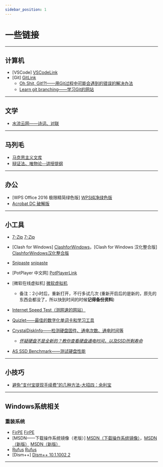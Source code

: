 ```yaml
---
sidebar_position: 1
---
```


# 一些链接

---

## 计算机

- [VSCode] [VSCodeLink]
- [Git] [GitLink]
    - [Oh Shit, Git!?!——用Git过程中可能会遇到的错误的解决办法][Oh Shit, Git!?!]
    - [Learn git branching——学习Git的网站][Learn git branching]



---

## 文学

- [水流云网——诗词、对联][水流云网]


---

## 马列毛

- [马克思主义文库][马克思主义文库]
- [辩证法、唯物论--讲授提纲][辩证法、唯物论--讲授提纲]

---

## 办公

- [WPS Office 2016 极限精简绿色版] [WPS纯净绿色版]
- [Acrobat DC 破解版][永久免费试用Acrobat DC]


---


## 小工具

- [7-Zip] [7-Zip]
- [Clash for Windows] [ClashforWindows]，[Clash for Windows 汉化整合版] [ClashforWindows汉化整合版]
- [Snipaste] [snipaste]
- [PotPlayer 中文网] [PotPlayerLink]
- [微软在线虚拟机] [微软虚拟机]
    - 备注：2小时后，重新打开，不行多试几次 (重新开启后的是新的，原先的东西会都没了，所以快到时间的时候**记得备份资料**)
- [Internet Speed Test（测网速的网站）][Internet Speed Test（测网速的网站）]
- [Quizlet——最佳的数字化单词卡和学习工具][Quizlet]
   
 - [CrystalDiskInfo——检测硬盘固件、通电次数、通电时间等][CrystalDiskInfo]   
    - *[怀疑硬盘不是全新的？教你查看硬盘通电时间，以及SSD所剩寿命][怀疑硬盘不是全新的？教你查看硬盘通电时间，以及SSD所剩寿命]*

 - [AS SSD Benchmark——测试硬盘性能][AS SSD Benchmark]


---

## 小技巧

- [避免“支付宝提现手续费”的几种方法-大招四：余利宝][避免“支付宝提现手续费”的几种方法-大招四：余利宝]



---



## Windows系统相关

### 重装系统

- [FirPE] [FirPE]
- [MSDN——下载操作系统镜像（老版）] [MSDN（下载操作系统镜像）]，[MSDN（新版）] [MSDN（新版）]
- [Rufus] [Rufus]
- [Dism++] [Dism++ 10.1.1002.2]

---









<!-------------计算机-------------->
[VSCodeLink]: https://code.visualstudio.com/

[GitLink]: https://git-scm.com/
[Oh Shit, Git!?!]: https://ohshitgit.com/zh
[Learn git branching]: https://learngitbranching.js.org/?locale=zh_CN%252520git



<!-------------文学-------------->
[水流云网]: http://www.wcai.net/index.htm


<!----------马克思主义文库-------->
[马克思主义文库]: https://www.marxists.org/chinese/index.html
[辩证法、唯物论--讲授提纲]: https://www.marxists.org/chinese/maozedong/1937/index.htm


<!-------------办公-------------->
[WPS纯净绿色版]: http://www.aichunjing.com/soft/1241.html
[永久免费试用Acrobat DC]: https://www.bilibili.com/video/BV1QC4y1b71V/?vd_source=4f65863adf19c12522e7026402e62e53




<!-------------小工具-------------->
[7-Zip]: https://7-zip.org/
[ClashforWindows]: https://github.com/Fndroid/clash_for_windows_pkg/releases
[ClashforWindows汉化整合版]: https://clashcn.com/clash-for-windows

[snipaste]: https://zh.snipaste.com/

[PotPlayerLink]: http://www.potplayercn.com/download

[微软虚拟机]: https://learn.microsoft.com/zh-cn/training/modules/implement-common-integration-features-finance-ops/10-exercise-1?source=learn

[Internet Speed Test（测网速的网站）]: https://fast.com/
[Quizlet]: https://quizlet.com/zh-cn

[CrystalDiskInfo]: https://sourceforge.net/projects/crystaldiskinfo/
[AS SSD Benchmark]: https://www.alex-is.de/PHP/fusion/infusions/downloads/downloads.php
[怀疑硬盘不是全新的？教你查看硬盘通电时间，以及SSD所剩寿命]: https://zhuanlan.zhihu.com/p/146439848


<!---------------------避免“支付宝提现手续费”的几种方法-大招四：余利宝------------------------>

[避免“支付宝提现手续费”的几种方法-大招四：余利宝]: https://zhuanlan.zhihu.com/p/84857745






<!-------------Windows系统相关-------------->
[FirPE]: https://firpe.cn/page-247
[MSDN（下载操作系统镜像）]: https://msdn.itellyou.cn/
[MSDN（新版）]: https://next.itellyou.cn/Identity/Account/Login?ReturnUrl=%2FOriginal%2FIndex
[Rufus]: https://rufus.ie/zh/
[Dism++ 10.1.1002.2]: https://github.com/Chuyu-Team/Dism-Multi-language/releases


